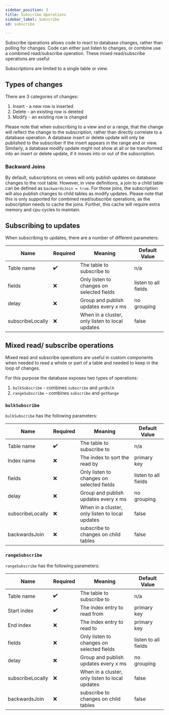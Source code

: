 ```yaml
---
sidebar_position: 3
title: Subscribe Operations
sidebar_label: Subscribe
id: subscribe

---
```


Subscribe operations allows code to react to database changes, rather than polling for changes. Code can either 
just listen to changes, or combine use a combined read/subscribe operation. These mixed read/subscribe operations 
are useful 

Subscriptions are limited to a single table or view. 

## Types of changes

There are 3 categories of changes:
1. Insert - a new row is inserted
2. Delete - an existing row is deleted
3. Modify - an existing row is changed

Please note that when subscribing to a view and or a range, that the change will reflect the change to the subscription, 
rather than directly correlate to a database operation. A database insert or delete update will only be published to the 
subscriber if the insert appears in the range and or view. Similarly, a database modify update might not show at all or 
be transformed into an insert or delete update, if it moves into or out of the subscription.

### Backward Joins

By default, subscriptions on views will only publish updates on database changes to the root table. However, in view 
definitions, a join to a child table can be defined as `backwardsJoin = true`. For those joins, the subscription will 
also publish changes to child tables as modify updates. Please note that this is only supported for combined 
read/subscribe operations, as the subscription needs to cache the joins. Further, this cache will require extra memory 
and cpu cycles to maintain. 

## Subscribing to updates

When subscribing to updates, there are a number of different parameters:

| Name             | Required | Meaning                                         | Default Value        |
|------------------|----------|-------------------------------------------------|----------------------|
| Table name       | ✔️       | The table to subscribe to                       | n/a                  |
| fields           | ❌        | Only listen to changes on selected fields       | listen to all fields |
| delay            | ❌        | Group and publish updates every x ms            | no grouping          |
| subscribeLocally | ❌        | When in a cluster, only listen to local updates | false                |


## Mixed read/ subscribe operations

Mixed read and subscribe operations are useful in custom components when needed to read a whole or part of a table 
and needed to keep in the loop of changes. 

For this purpose the database exposes two types of operations:

1. `bulkSubscribe` - combines `subscribe` and `getBulk`
2. `rangeSubscribe` - combines `subscribe` and `getRange`

### `bulkSubscribe`

`bulkSubscribe` has the following parameters:

| Name             | Required | Meaning                                         | Default Value        |
|------------------|----------|-------------------------------------------------|----------------------|
| Table name       | ✔️       | The table to subscribe to                       | n/a                  |
| Index name       | ❌        | The index to sort the read by                   | primary key          |
| fields           | ❌        | Only listen to changes on selected fields       | listen to all fields |
| delay            | ❌        | Group and publish updates every x ms            | no grouping          |
| subscribeLocally | ❌        | When in a cluster, only listen to local updates | false                |
| backwardsJoin    | ❌        | subscribe to changes on child tables            | false                |

### `rangeSubscribe`

`rangeSubscribe` has the following parameters:

| Name             | Required | Meaning                                         | Default Value        |
|------------------|----------|-------------------------------------------------|----------------------|
| Table name       | ✔️       | The table to subscribe to                       | n/a                  |
| Start index      | ✔️       | The index entry to read from                    | primary key          |
| End index        | ❌        | The index entry to read to                      | primary key          |
| fields           | ❌        | Only listen to changes on selected fields       | listen to all fields |
| delay            | ❌        | Group and publish updates every x ms            | no grouping          |
| subscribeLocally | ❌        | When in a cluster, only listen to local updates | false                |
| backwardsJoin    | ❌        | subscribe to changes on child tables            | false                |
